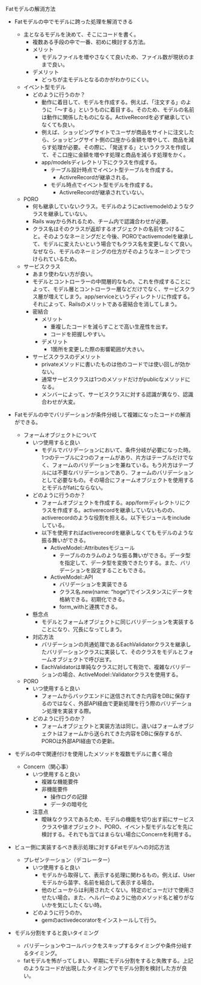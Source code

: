 Fatモデルの解消方法

- Fatモデルの中でモデルに跨った処理を解消できる
    - 主となるモデルを決めて、そこにコードを書く。
        - 複数ある手段の中で一番、初めに検討する方法。
        - メリット
            - モデルファイルを増やさなくて良いため、ファイル数が現状のままで良い。
        - デメリット
            - どっちが主モデルとなるのかがわかりにくい。
    - イベント型モデル
        - どのように行うのか？
            - 動作に着目して、モデルを作成する。例えば、「注文する」のように「〜する」というものに着目する。そのため、モデルの名前は動作に関係したものになる。ActiveRecordを必ず継承していなくても良い。
            - 例えば、ショッピングサイトでユーザが商品をサイトに注文したら、ショッピングサイト側の口座から金額を増やして、商品を減らす処理が必要。その際に、「発送する」というクラスを作成して、そこ口座に金額を増やす処理と商品を減らす処理をかく。
            - app/modelsディレクトリ下にクラスを作成する。
                - テーブル設計時点でイベント型テーブルを作成する。
                    - ActivreRecordが継承される。
                - モデル時点でイベント型モデルを作成する。
                    - ActivreRecordが継承されていない。
    - PORO
        - 何も継承していないクラス。モデルのようにactivemodelのようなクラスを継承していない。
        - Rails wayから外れるため、チーム内で認識合わせが必要。
        - クラス名はそのクラスが返却するオブジェクトの名前をつけること。そのようなネーミングだと今後、POROでactivemodelを継承して、モデルに変えたいという場合でもクラス名を変更しなくて良い。なぜなら、モデルのネーミングの仕方がそのようなネーミングでつけられているため。
    - サービスクラス
        - あまり使わない方が良い。
        - モデルとコントローラーの中間層的なもの。これを作成することによって、モデル層とコントローラー層などだけでなく、サービスクラス層が増えてしまう。app/serviceというディレクトリに作成する。それによって、Railsのメリットである密結合を消してしまう。
        - 密結合
            - メリット
                - 重複したコードを減らすことで高い生産性を出す。
                - コードを把握しやすい。
            - デメリット
                - 1箇所を変更した際の影響範囲が大きい。
        - サービスクラスのデメリット
            - privateメソッドに書いたものは他のコードでは使い回しが効かない。
            - 通常サービスクラスは1つのメソッドだけがpublicなメソッドになる。
            - メンバーによって、サービスクラスに対する認識が異なり、認識合わせが大変。
- Fatモデルの中でバリデーションが条件分岐して複雑になったコードの解消ができる。
    - フォームオブジェクトについて
        - いつ使用すると良い
            - モデルでバリデーションにおいて、条件分岐が必要になった時。1つのテーブルに2つのフォームがあり、片方はテーブルだけでなく、フォームのバリデーションを兼ねている。もう片方はテーブルには不要なバリデーションであり、フォームのバリデーションとして必要なもの。その場合にフォームオブジェクトを使用するとモデルがfatにならない。
        - どのように行うのか？
            - フォームオブジェクトを作成する。app/formディレクトリにクラスを作成する。activerecordを継承していないものの、activerecordのような役割を担える。以下モジュールをincludeしている。
            - 以下を使用すればactiverecordを継承しなくてもモデルのような振る舞いができる。
                - ActiveModel::Attributesモジュール
                    - テーブルのカラムのような振る舞いができる。データ型を指定して、データ型を変換できたりする。また、バリデーションを設定することもできる。
                - ActiveModel::API
                    - バリデーションを実装できる
                    - クラス名.new(name: “hoge”)でインスタンスにデータを格納できる。初期化できる。
                    - form_withと連携できる。
        - 懸念点
            - モデルとフォームオブジェクトに同じバリデーションを実装することになり、冗長になってしまう。
        - 対応方法
            - バリデーションの共通処理であるEachValidatorクラスを継承したバリデーションクラスに実装して、そのクラスをモデルとフォームオブジェクトで呼び出す。
            - EachValidatorは単純なクラスに対して有効で、複雑なバリデーションの場合、ActiveModel::Validatorクラスを使用する。
    - PORO
        - いつ使用すると良い
            - フォームからバックエンドに送信されてきた内容をDBに保存するのではなく、外部API経由で更新処理を行う際のバリデーション処理を実装する際。
        - どのように行うのか？
            - フォームオブジェクトと実装方法は同じ。違いはフォームオブジェクトはフォームから送られてきた内容をDBに保存するが、POROは外部API経由での更新。
- モデルの中で関連付けを使用したメソッドを複数モデルに書く場合
    - Concern（関心事）
        - いつ使用すると良い
            - 複雑な機能要件
            - 非機能要件
                - 操作ログの記録
                - データの暗号化
        - 注意点
            - 曖昧なクラスであるため、モデルの機能を切り出す前にサービスクラスや値オブジェクト、PORO、イベント型モデルなどを先に検討する。それでも当てはまらない場合にConcernを利用する。

- ビュー側に実装するべき表示処理に対するFatモデルへの対応方法
    - プレゼンテーション（デコレーター）
        - いつ使用すると良い
            - モデルから取得して、表示する処理に関わるもの。例えば、Userモデルから苗字、名前を結合して表示する場合。
            - 他のビューからは利用されたくない。特定のビューだけで使用させたい場合。また、ヘルパーのように他のメソッド名と被りがないかを気にしたくない時。
        - どのように行うのか。
            - gemのactivedecoratorをインストールして行う。

- モデル分割をすると良いタイミング
    - バリデーションやコールバックをスキップするタイミングや条件分岐するタイミング。
    - fatモデルを怖がってしまい、早期にモデル分割をすると失敗する。上記のようなコードが出現したタイミングでモデル分割を検討した方が良い。
